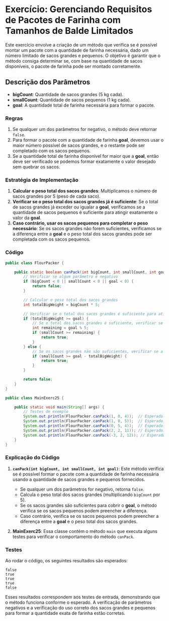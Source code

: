 # Exercício: Gerenciando Requisitos de Pacotes de Farinha com Tamanhos de Balde Limitados

Este exercício envolve a criação de um método que verifica se é possível montar um pacote com a quantidade de farinha necessária, dado um número limitado de sacos grandes e pequenos. O objetivo é garantir que o método consiga determinar se, com base na quantidade de sacos disponíveis, o pacote de farinha pode ser montado corretamente.

## Descrição dos Parâmetros

- **bigCount**: Quantidade de sacos grandes (5 kg cada).
- **smallCount**: Quantidade de sacos pequenos (1 kg cada).
- **goal**: A quantidade total de farinha necessária para formar o pacote.

### Regras

1. Se qualquer um dos parâmetros for negativo, o método deve retornar `false`.
2. Para formar o pacote com a quantidade de farinha **goal**, devemos usar o maior número possível de sacos grandes, e o restante pode ser completado com os sacos pequenos.
3. Se a quantidade total de farinha disponível for maior que a **goal**, então deve ser verificado se podemos formar exatamente o valor desejado sem quebrar os sacos.

### Estratégia de Implementação

1. **Calcular o peso total dos sacos grandes**: Multiplicamos o número de sacos grandes por 5 (peso de cada saco).
2. **Verificar se o peso total dos sacos grandes já é suficiente**: Se o total de sacos grandes já exceder ou igualar a **goal**, verificamos se a quantidade de sacos pequenos é suficiente para atingir exatamente o valor da **goal**.
3. **Caso contrário, usar os sacos pequenos para completar o peso necessário**: Se os sacos grandes não forem suficientes, verificamos se a diferença entre a **goal** e o peso total dos sacos grandes pode ser completada com os sacos pequenos.

### Código

```java
public class FlourPacker {

    public static boolean canPack(int bigCount, int smallCount, int goal) {
        // Verificar se algum parâmetro é negativo
        if (bigCount < 0 || smallCount < 0 || goal < 0) {
            return false;
        }

        // Calcular o peso total dos sacos grandes
        int totalBigWeight = bigCount * 5;

        // Verificar se o total dos sacos grandes é suficiente para atingir ou exceder o objetivo
        if (totalBigWeight >= goal) {
            // Se o total dos sacos grandes é suficiente, verificar se os sacos pequenos conseguem completar a diferença
            int remaining = goal % 5;
            if (smallCount >= remaining) {
                return true;
            }
        } else {
            // Se os sacos grandes não são suficientes, verificar se a diferença pode ser preenchida com os sacos pequenos
            if (smallCount >= goal - totalBigWeight) {
                return true;
            }
        }

        return false;
    }
}

public class MainExerc25 {

    public static void main(String[] args) {
        // Testes de exemplo
        System.out.println(FlourPacker.canPack(1, 0, 4));  // Esperado: true
        System.out.println(FlourPacker.canPack(1, 0, 5));  // Esperado: true
        System.out.println(FlourPacker.canPack(0, 5, 4));  // Esperado: true
        System.out.println(FlourPacker.canPack(2, 2, 11)); // Esperado: true
        System.out.println(FlourPacker.canPack(-3, 2, 12)); // Esperado: false (parâmetro negativo)
    }
}
```

### Explicação do Código

1. **`canPack(int bigCount, int smallCount, int goal)`**: Este método verifica se é possível formar o pacote com a quantidade de farinha necessária usando a quantidade de sacos grandes e pequenos fornecidos.
    - Se qualquer um dos parâmetros for negativo, retorna `false`.
    - Calcula o peso total dos sacos grandes (multiplicando `bigCount` por 5).
    - Se os sacos grandes são suficientes para cobrir o **goal**, o método verifica se os sacos pequenos podem preencher a diferença.
    - Caso contrário, verifica se os sacos pequenos podem preencher a diferença entre a **goal** e o peso total dos sacos grandes.

2. **MainExerc25**: Essa classe contém o método `main` que executa alguns testes para verificar o comportamento do método `canPack`.

### Testes

Ao rodar o código, os seguintes resultados são esperados:

```
false
true
true
true
false
```

Esses resultados correspondem aos testes de entrada, demonstrando que o método funciona conforme o esperado. A verificação de parâmetros negativos e a verificação do uso correto dos sacos grandes e pequenos para formar a quantidade exata de farinha estão corretas.